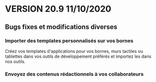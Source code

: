 <div class="releaseNotesVersion">
<div class="titreEtDate"><h1>VERSION 20.9 <span class="date-release">11/10/2020</span></h1></div>
<div class="releasesImportantes">
</div>
<h2>Bugs fixes et modifications diverses</h2>
<div class="bugsEtMod">
<div class="correctionsOuMod">
<div class="titre"><h3>Importer des templates personnalisés sur vos bornes</h3></div>
<div class="description"><div>Créez vos templates d'applications pour vos bornes, murs tactiles ou tablettes dans vos outils de développement préférés et importez les dans nos outils.</div></div>
</div>
<div class="correctionsOuMod">
<div class="titre"><h3>Envoyez des contenus rédactionnels à vos collaborateurs</h3></div>
</div>
</div>
</div>


